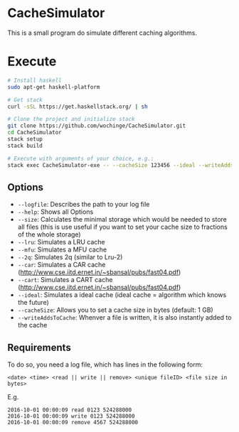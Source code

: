 # CacheSimulator

This is a small program do simulate different caching algorithms.

# Execute

```bash
# Install haskell
sudo apt-get haskell-platform

# Get stack
curl -sSL https://get.haskellstack.org/ | sh

# Clone the project and initialize stack
git clone https://github.com/wochinge/CacheSimulator.git
cd CacheSimulator
stack setup
stack build

# Execute with arguments of your choice, e.g.:
stack exec CacheSimulator-exe -- --cacheSize 123456 --ideal --writeAddsToCache --logfile ~/logfiles/file1
```

## Options
-   `--logfile`: Describes the path to your log file
-   `--help`: Shows all Options
-   `--size`: Calculates the minimal storage which would be needed to store all files
    (this is use useful if you want to set your cache size to fractions of the whole storage)
-   `--lru`: Simulates a LRU cache
-   `--mfu`: Simulates a MFU cache
-   `--2q`: Simulates 2q (similar to Lru-2)
-   `--car`: Simulates a CAR cache (<http://www.cse.iitd.ernet.in/~sbansal/pubs/fast04.pdf>)
-   `--cart`: Simulates a CART cache (<http://www.cse.iitd.ernet.in/~sbansal/pubs/fast04.pdf>)
-   `--ideal`: Simulates a ideal cache (ideal cache = algorithm which knows the future)
-   `--cacheSize`: Allows you to set a cache size in bytes (default: 1 GB)
-   `--writeAddsToCache`: Whenver a file is written, it is also instantly added to the cache

## Requirements
To do so, you need a log file, which has lines in the following form:

```
<date> <time> <read || write || remove> <unique fileID> <file size in bytes>
```

E.g.
```
2016-10-01 00:00:09 read 0123 524288000
2016-10-01 00:00:09 write 0123 524288000
2016-10-01 00:00:09 remove 4567 524288000
```
